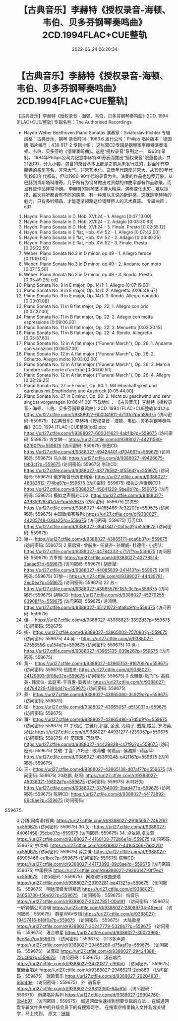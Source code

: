 ﻿---
title: 【古典音乐】李赫特《授权录音-海顿、韦伯、贝多芬钢琴奏鸣曲》2CD.1994FLAC+CUE整轨
date: 2022-06-24 06:20:34
categories: 古典音乐、新世纪、纯音雅乐
tags: 纯音雅乐
---
# 【古典音乐】李赫特《授权录音-海顿、韦伯、贝多芬钢琴奏鸣曲》2CD.1994[FLAC+CUE整轨]

【古典音乐】李赫特《授权录音 -
海顿、韦伯、贝多芬钢琴奏鸣曲》2CD. 1994 [FLAC+CUE/整轨]
专辑名称：The Authorised Recordings
- Haydn Weber Beethoven Piano Sonatas
演奏家：Sviatoslav
Richter
专辑风格：古典音乐、钢琴
录音时间：1963.6
发行公司：Philips
唱片版本：德国版
唱片编号：438 617-2
专辑介绍：
这张双CD专辑是钢琴家李赫特演奏海顿、韦伯、贝多芬的《钢琴奏鸣曲》。这是“授权录音”系列之一，1963年录制。
1994年Philips公司为纪念李赫特80寿辰而推出“授权录音”限量套装，共21张CD，分九小套，包含的录音基本上都是之前从未发行过的，封面印有李赫特的亲笔签名，非常大气、非常艺术化。录音年代跨度非常大，从1960年代到1990年代都有，但以1980-90年代的录音为主。演奏的作品也包罗万象，从巴赫到肖斯塔科维奇，几乎所有为钢琴做出过贡献的作曲家都有作品收录，而且有些作品非常冷僻。
李赫特的钢琴艺术博大精深，演奏变化无穷、难以捉摸，每次聆听都会有不同的感觉，有一种难以言说的新鲜感，这就是李赫特的魅力。只有多听细品，才能逐渐领略这位钢琴巨人的艺术真谛。
专辑曲目：
cd1
01. Haydn: Piano Sonata in D,
Hob. XVI:24 - 1. Allegro
[0:07:13.00]
02. Haydn: Piano Sonata in D,
Hob. XVI:24 - 2. Adagio
[0:03:30.63]
03. Haydn: Piano Sonata in D,
Hob. XVI:24 - 3. Finale. Presto
[0:02:55.12]
04. Haydn: Piano Sonata in E
flat, Hob. XVI:52 - 1. Allegro
[0:07:42.00]
05. Haydn: Piano Sonata in E
flat, Hob. XVI:52 - 2. Adagio
[0:06:30.25]
06. Haydn: Piano Sonata in E
flat, Hob. XVI:52 - 3. Finale. Presto
[0:05:22.50]
07. Weber: Piano Sonata No.3 in
D minor, op.49 - 1. Allegro feroce
[0:11:19.00]
08. Weber: Piano Sonata No.3 in
D minor, op.49 - 2. Andante con moto
[0:07:15.50]
09. Weber: Piano Sonata No.3 in
D minor, op.49 - 3. Rondo. Presto
[0:05:49.25]
cd2
01. Piano Sonata No. 9 in E
major, Op. 14/1: 1. Allegro
[0:07:19.00]
02. Piano Sonata No. 9 in E
major, Op. 14/1: 2. Allegretto
[0:06:48.67]
03. Piano Sonata No. 9 in E
major, Op. 14/1: 3. Rondo. Allegro comodo
[0:03:01.08]
04. Piano Sonata No. 11 in B
flat major, Op. 22: 1. Allegro con brio
[0:07:27.00]
05. Piano Sonata No. 11 in B
flat major, Op. 22: 2. Adagio con molta
espressione
[0:09:06.00]
06. Piano Sonata No. 11 in B
flat major, Op. 22: 3. Menuetto
[0:03:20.15]
07. Piano Sonata No. 11 in B
flat major, Op. 22: 4. Rondo. Allegretto
[0:05:37.60]
08. Piano Sonata No. 12 in A
flat major ("Funeral March"), Op. 26: 1. Andante con
variazioni
[0:06:57.00]
09. Piano Sonata No. 12 in A
flat major ("Funeral March"), Op. 26: 2. Scherzo. Allegro
molto
[0:03:02.00]
10. Piano Sonata No. 12 in A
flat major ("Funeral March"), Op. 26: 3. Marcia funebre sulla morte
d'un Eroe
[0:06:00.50]
11. Piano Sonata No. 12 in A
flat major ("Funeral March"), Op. 26: 4. Allegro
[0:02:29.25]
12. Piano Sonata No. 27 in E
minor, Op. 90: 1. Mit lebenhaftigkeit und durchaus mit Empfindung
und Ausdruck
[0:05:44.00]
13. Piano Sonata No. 27 in E
minor, Op. 90: 2. Nicht zu geschwind und sehr singbar
vorgetragen
[0:06:41.00]
下载地址：
【古典音乐】李赫特《授权录音 - 海顿、韦伯、贝多芬钢琴奏鸣曲》2CD. 1994 [FLAC+CUE整轨]cd1.zip:
https://url27.ctfile.com/f/9388027-600041611-d7131d?p=559675
(访问密码: 559675)
【古典音乐】李赫特《授权录音 - 海顿、韦伯、贝多芬钢琴奏鸣曲》2CD. 1994 [FLAC+CUE整轨]cd2.zip:
https://url27.ctfile.com/f/9388027-600041621-4abf1b?p=559675
(访问密码: 559675)
方文琳--: https://url27.ctfile.com/d/9388027-44211580-62f60f?p=559675
(访问密码: 559675)
侧田CD: https://url27.ctfile.com/d/9388027-49424401-d70466?p=559675
(访问密码: 559675)
马久越: https://url27.ctfile.com/d/9388027-49426675-feb3cf?p=559675
(访问密码: 559675)
李玟CD: https://url27.ctfile.com/d/9388027-43778562-4f5564?p=559675
(访问密码: 559675)
俄罗斯音乐历史档案: https://url27.ctfile.com/d/9388027-48382812-774ba8?p=559675
(访问密码: 559675)
模拟之声慢刻CD1: https://url27.ctfile.com/d/9388027-45041229-9be9b1?p=559675
(访问密码: 559675)
模拟之声慢刻CD2: https://url27.ctfile.com/d/9388027-43935929-41a17e?p=559675
(访问密码: 559675)
宗次郎: https://url27.ctfile.com/d/9388027-44165466-7e3220?p=559675
(访问密码: 559675)
中国歌唱家系列: https://url27.ctfile.com/d/9388027-44205748-03da25?p=559675
(访问密码: 559675)
万芳CD: https://url27.ctfile.com/d/9388027-36413417-05f5a3?p=559675
(访问密码: 559675)
18. 谢--: https://url27.ctfile.com/d/9388027-43965171-eca6b3?p=559675
(访问密码: 559675)
2 巫启贤- 曾航生- 任贤齐- 孙耀威- 杜德伟- 小虎队: https://url27.ctfile.com/d/9388027-44784333-c717ff?p=559675
(访问密码: 559675)
方季惟: https://url27.ctfile.com/d/9388027-43778514-2aaae6?p=559675
(访问密码: 559675)
胡彦斌: https://url27.ctfile.com/d/9388027-44085839-241413?p=559675
(访问密码: 559675)
37黎--: https://url27.ctfile.com/d/9388027-44439781-2ec0ea?p=559675
(访问密码: 559675)
22 苏-: https://url27.ctfile.com/d/9388027-43965576-187c3c?p=559675
(访问密码: 559675)
胡琳CD: https://url27.ctfile.com/d/9388027-45279255-83908f?p=559675
(访问密码: 559675)
游鸿明: https://url27.ctfile.com/d/9388027-45121073-afa8c9?p=559675
(访问密码: 559675)
24. 谭--: https://url27.ctfile.com/d/9388027-43988623-3392d3?p=559675
(访问密码: 559675)
06. 杨-: https://url27.ctfile.com/d/9388027-43965003-757080?p=559675
(访问密码: 559675)
44.吴--: https://url27.ctfile.com/d/9388027-47556556-ea154d?p=559675
(访问密码: 559675)
10.徐-: https://url27.ctfile.com/d/9388027-43965135-039e26?p=559675
(访问密码: 559675)
15. 黄--: https://url27.ctfile.com/d/9388027-43965153-916709?p=559675
(访问密码: 559675)
伍国忠: https://url27.ctfile.com/d/9388027-34129993-9f08e3?p=559675
(访问密码: 559675)
0 龙飘飘-凤飞飞- 高胜美- 韩宝仪- 孟庭苇-千百惠-奚秀兰: https://url27.ctfile.com/d/9388027-44784228-f396d4?p=559675
(访问密码: 559675)
07. 蔡-: https://url27.ctfile.com/d/9388027-43965060-3c929d?p=559675
(访问密码: 559675)
03. 张-: https://url27.ctfile.com/d/9388027-43965057-d5f303?p=559675
(访问密码: 559675)
20. 潘-: https://url27.ctfile.com/d/9388027-43965486-a7d5b9?p=559675
(访问密码: 559675)
01 丁晓红, 甘雅丹,郭宴, 金池, 龙梅子, 戴娆,楼兰, 罗海英,米线: https://url27.ctfile.com/d/9388027-44931277-f23905?p=559675
(访问密码: 559675)
41  范玮琪, 范晓萱-: https://url27.ctfile.com/d/9388027-44439838-cc7f93?p=559675
(访问密码: 559675)
艾敬-丁当- 卢巧音- 歌莉雅-何嘉丽- 侯湘婷- 蒋丽萍: https://url27.ctfile.com/d/9388027-45369248-e42f16?p=559675
(访问密码: 559675)
11. 王-: https://url27.ctfile.com/d/9388027-43965138-d07af7?p=559675
(访问密码: 559675)
20赵鹏, 赵照: https://url27.ctfile.com/d/9388027-45036321-16802a?p=559675
(访问密码: 559675)
木村好夫: https://url27.ctfile.com/d/9388027-33764009-3bad47?p=559675
(访问密码: 559675)
陈明CD:
https://url27.ctfile.com/d/9388027-44173892-89c8ae?p=559675
(访问密码:
559675)
0.台語(闽南语)經典: https://url27.ctfile.com/d/9388027-29195657-7462f6?p=559675
(访问密码: 559675)
30.关-: https://url27.ctfile.com/d/9388027-44061458-35cbe0?p=559675
(访问密码: 559675)
34. 卓依婷,卓文萱: https://url27.ctfile.com/d/9388027-44168108-772b6e?p=559675
(访问密码: 559675)
宗次郎: https://url27.ctfile.com/d/9388027-44165466-7e3220?p=559675
(访问密码: 559675)
薛之谦: https://url27.ctfile.com/d/9388027-48905466-ce1bec?p=559675
(访问密码: 559675)
陈明CD: https://url27.ctfile.com/d/9388027-44173892-89c8ae?p=559675
(访问密码: 559675)
中国民乐
https://url27.ctfile.com/d/9388027-29366147-0ff7ec?p=559675
（访问密码：559675）
网络流行歌曲速递
https://url27.ctfile.com/d/9388027-29193281-ba4132?p=559675
（访问密码：559675）
明达顶级发烧精选
https://url27.ctfile.com/d/9388027-24653730-f50e92?p=559675
（访问密码：559675）
纯音乐
https://url27.ctfile.com/d/9388027-30247851-00a191
（访问密码：559675）
一听钟情公司合辑
https://url27.ctfile.com/d/9388027-28089704-45eecf
（访问密码：559675）
群星WAV专辑
https://url27.ctfile.com/d/9388027-19437416-b18f0a?p=559675
（访问密码：559675）
大陆歌星
https://url27.ctfile.com/d/9388027-30247779-5328b7?p=559675
（访问密码：559675）
港台歌星
https://url27.ctfile.com/d/9388027-30073965-8ec8aa?p=559675
（访问密码：559675）
DTS多声道
https://url27.ctfile.com/d/9388027-29465289-d75aaf?p=559675
（访问密码：559675）
试音碟
https://url27.ctfile.com/d/9388027-29424388-72c40d?p=559675
（访问密码：559675）
滚石唱片
https://url27.ctfile.com/d/9388027-24721817-c99fb0
（访问密码：559675）
宝丽金唱片
https://url27.ctfile.com/d/9388027-29465211-2db889
（访问密码：559675）
瑞鸣音乐
https://url27.ctfile.com/d/9388027-29204837-66d4de
（访问密码：559675）
外  语音乐
https://url27.ctfile.com/d/9388027-39813360-64a61d
（访问密码：559675）
雨果唱片系列
https://url27.ctfile.com/d/9388027-29904760-0b4b97
（访问密码：559675）
城通网盘快速找到想要专辑的方法：
在城通网盘专辑文件夹中的升级会员下的有搜索两字，
在搜索空格里输入文件名或关键字，马上找到。
原文：[链接](https://blog.sina.com.cn/s/blog_1647c7e7601030xy9.html)